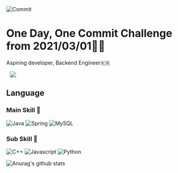 

![Commit](https://user-images.githubusercontent.com/57768558/108633259-a2417200-74b6-11eb-8910-5e75b191a47e.gif)   


# One Day, One Commit Challenge from 2021/03/01🧑‍💻
Aspiring developer, Backend Engineer🇰🇷

<a href="https://instagram.com/mk_seo_10">
    <img 
        src="http://img.shields.io/badge/-Instagram-black?style=flat&logo=Instagram&link=https://instagram.com/mk_seo_10/"
        style="height : auto; margin-left : 10px; margin-right : 10px;"/>
</a>

## Language

### Main Skill 👀  
![Java](https://img.shields.io/badge/Java-007396?style=flat-square&logo=Java&logoColor=white) ![Spring](https://img.shields.io/badge/Spring-6DB33F?style=flat-square&logo=Spring&logoColor=white)  ![MySQL](https://img.shields.io/badge/MySQL-4479A1?style=flat-square&logo=MySQL&logoColor=white)
### Sub Skill 🌱  
![C++](https://img.shields.io/badge/C++-00599C?style=flat-square&logo=C%2b%2b&logoColor=white) ![Javascript](https://img.shields.io/badge/Javascript-F7DF1E?style=flat-square&logo=Javascript&logoColor=white) ![Python](https://img.shields.io/badge/Python-3766AB?style=flat-square&logo=Python&logoColor=white)

![Anurag's github stats](https://github-readme-stats.vercel.app/api?username=mmkser10)
<!--
**mmkser10/mmkser10** is a ✨ _special_ ✨ repository because its `README.md` (this file) appears on your GitHub profile.

